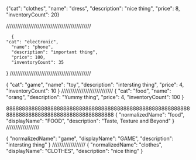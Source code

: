 {"cat": "clothes",
      "name": "dress",
      "description": "nice thing",
      "price": 8,
      "inventoryCount": 20}

//////////////////////////////////////////////

      {
    "cat": "electronic",
      "name": "phone",
      "description": "important thing",
      "price": 100,
      "inventoryCount": 35
}
////////////////////////////////////////////


{
"cat": "game",
      "name": "toy",
      "description": "intersting thing",
      "price": 4,
      "inventoryCount": 10
}
////////////////////////////
{
"cat": "food",
      "name": "orang",
      "description": "Yummy thing",
      "price": 4,
      "inventoryCount": 100
}

88888888888888888888888888888888888888888888888888888888888888888888888888888888888888888888
{
"normalizedName": "food",
      "displayName": "FOOD",
      "description": "Taste, Texture and Beyond"
}
//////////////////

{
"normalizedName": "game",
      "displayName": "GAME",
      "description": "intersting thing"
}
//////////////////
{
"normalizedName": "clothes",
        "displayName": "CLOTHES",
        "description": "nice thing"
}